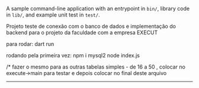 A sample command-line application with an entrypoint in `bin/`, library code
in `lib/`, and example unit test in `test/`.

Projeto teste de conexão com o banco de dados e implementação do backend para o projeto da faculdade com a empresa EXECUT

para rodar: dart run

rodando pela primeira vez: 
                            npm i mysql2
                            node index.js




/*  fazer o mesmo para as outras tabelas simples - de 16 a 50 , colocar no execute->main para testar e depois colocar no final deste arquivo


  <!-- // ClienteController clienteController = ClienteController();

    // clienteController.create(
    //   complemento: "'Apto 45'",
    //   cpfCnpj: "12345678901234",
    //   logradouro: "'Rua das Flores, 123'",
    //   nomeCliente: "'João Silva'",
    //   razaoSocial: "'JS Serviços'",
    //   telefone: "11987654321",
    // );

    // clienteController.readByID(
    //   idCliente: 9,
    // );

    // clienteController.update(
    //   complemento: "'Apto 1010'",
    //   cpfCnpj: "12345678901234",
    //   logradouro: "'Rua das Flores, 123'",
    //   nomeCliente: "'João Silva'",
    //   razaoSocial: "'JS Serviços'",
    //   telefone: "11987654321",
    //   idCliente: 8,
    // );

    // clienteController.delete(
    //   idCliente: 8,
    // );

    // clienteController.list();

    // clienteController.search(
    //     operator: "like", value: "'%Jo%'", paramter: "nomeCliente"); -->

<!-- usuario

    UsuarioController usuarioController = UsuarioController();

    usuarioController.create(
      complemento: "Quadra 13 Lote 20 Casa 01 Setor: Mansões Paraíso",
      cpfCnpj: "23132089000145",
      logradouro: "Rua J70, s/n",
      nomeUsuario: "Antônio Almeida",
      razaoSocial: "Execut Construções e Reformas",
      telefone: "62996551100",
    );

    usuarioController.readByID(
      idUsuario: 1,
    );

    usuarioController.update(
      complemento: "Quadra 13 Lote 20 Casa 01 Setor: Mansões Paraíso",
      cpfCnpj: "23132089000145",
      logradouro: "Rua J70, s/n",
      nomeUsuario: "Antônio Almeida de Souza",
      razaoSocial: "Execut Construções e Reformas",
      telefone: "62996551100",
      idUsuario: 1,
    );

    usuarioController.delete(
      idUsuario: 1,
    );

    usuarioController.list();

    usuarioController.search(
        operator: "like", value: "'%Ex%'", paramter: "nomeCliente"); -->


<!-- 
TipoMaoDeObraController tipoMaoDeObraController = TipoMaoDeObraController();

    tipoMaoDeObraController.create(
       nomeTipo: "Eletricista",
       descricao: "instalações elétricas"
    );

    tipoMaoDeObraController.readByID(
      idTipo: 1,
    );

    tipoMaoDeObraController.update(
      nomeTipo: "",
      descricao: "",
      idTipo: 1,
    );

    tipoMaoDeObraController.delete(
      idTipo: 1,
    );

    tipoMaoDeObraController.list();

    tipoMaoDeObraController.search(
        operator: "like", value: "'%Ex%'", paramter: "nomeCliente"); -->

<!--
    TempoDeObraController tempoDeObraController = TempoDeObraController();

    tempoDeObraController.create(
       nomeTempo: "Curto prazo",
    );

    tempoDeObraController.readByID(
      idTempo: 1,
    );

    tempoDeObraController.update(
      nomeTempo: "",
      idTempo: 1,
    );

    tempoDeObraController.delete(
      idTempo: 1,
    );

    tempoDeObraController.list();

    tempoDeObraController.search(
        operator: "like", value: "'%Ex%'", paramter: "nomeCliente");
  -->

  <!-- 
  TipoDeFornecedorController tipoDeFornecedorController = TipoDeFornecedorController();

    tipoDeFornecedorController.create(
       nomeTipo: "Material de construção",
       descricao: "Fornecedor de materiais para construção civil",
    );

    tipoDeFornecedorController.readByID(
      idTipo: 1,
    );

    tipoDeFornecedorController.update(
      nomeTipo: "Material elétrico",
      descricao: "Fornecedor de materiais para construção civil",
      idTipo: 1,
    );

    tipoDeFornecedorController.delete(
      idTipo: 1,
    );

    tipoDeFornecedorController.list();

    tipoDeFornecedorController.search(
        operator: "like", value: "'%Ex%'", paramter: "nomeCliente");
  -->

  <!--
    OrigemRecursoController origemRecursoController = OrigemRecursoController();

    origemRecursoController.create(
       tipoOrigem: "Material de construção",
       percentual: "Fornecedor de materiais para construção civil",
    );

    origemRecursoController.readByID(
      idOrigem: 1,
    );

    origemRecursoController.update(
      tipoOrigem: "Material elétrico",
      percentual: "Fornecedor de materiais para construção civil",
      idOrigem: 1,
    );

    origemRecursoController.delete(
      idOrigem: 1,
    );

    origemRecursoController.list();

    origemRecursoController.search(
        operator: "like", value: "'%Ex%'", paramter: "nomeCliente");
   -->

   <!-- 
    PagamentoController pagamentoController = PagamentoController();

    pagamentoController.create(
      tipoPagamento: "À vista",
      moeda: "PIX",
    );

    pagamentoController.readByID(
      idPagamento: 1,
    );

    pagamentoController.update(
      tipoPagamento: "A prazo",
      moeda: "Cartão de Crédito 4x",
      idPagamento: 1,
    );

    pagamentoController.delete(
      idPagamento: 1,
    );

    pagamentoController.list();

    pagamentoController.search(
        operator: "like", value: "'%Ex%'", paramter: "tipoPagamento");


    -->




--- 


